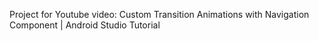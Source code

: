 Project for Youtube video:
Custom Transition Animations with Navigation Component | Android Studio Tutorial
